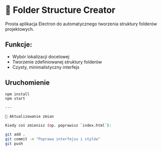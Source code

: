 # 📁 Folder Structure Creator

Prosta aplikacja Electron do automatycznego tworzenia struktury folderów projektowych.

## Funkcje:
- Wybór lokalizacji docelowej
- Tworzenie zdefiniowanej struktury folderów
- Czysty, minimalistyczny interfejs

## Uruchomienie
```bash
npm install
npm start

---

🔄 Aktualizowanie zmian

Kiedy coś zmienisz (np. poprawisz `index.html`):

git add .
git commit -m "Poprawa interfejsu i stylów"
git push
